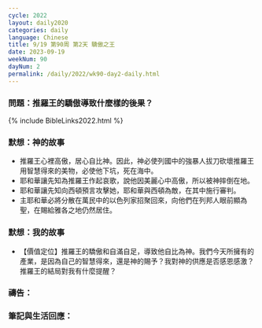 ```yaml
---
cycle: 2022
layout: daily2020
categories: daily
language: Chinese
title: 9/19 第90周 第2天 驕傲之王
date: 2023-09-19
weekNum: 90
dayNum: 2
permalink: /daily/2022/wk90-day2-daily.html
---
```


### 問題：推羅王的驕傲導致什麼樣的後果？

{% include BibleLinks2022.html %}

### 默想：神的故事
+ 推羅王心裡高傲，居心自比神。因此，神必使列國中的強暴人拔刀砍壞推羅王用智慧得來的美物，必使他下坑，死在海中。
+ 耶和華讓先知為推羅王作起哀歌，說他因美麗心中高傲，所以被神摔倒在地。
+ 耶和華讓先知向西頓預言攻擊她，耶和華與西頓為敵，在其中施行審判。
+ 主耶和華必將分散在萬民中的以色列家招聚回來，向他們在列邦人眼前顯為聖，在賜給雅各之地仍然居住。

### 默想：我的故事
+ 【價值定位】推羅王的驕傲和自滿自足，導致他自比為神。我們今天所擁有的產業，是因為自己的智慧得來，還是神的賜予？我對神的供應是否感恩感激？推羅王的結局對我有什麼提醒？

### 禱告：

### 筆記與生活回應：
